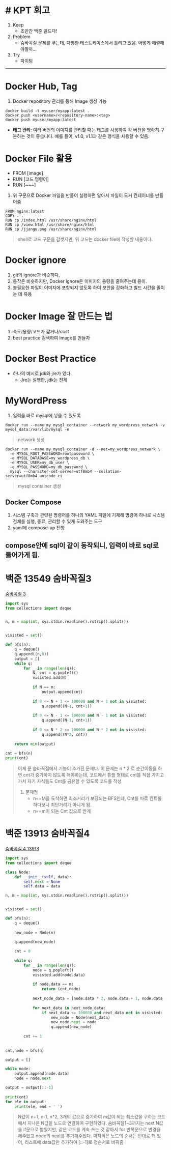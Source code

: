 #  # KPT 회고
1. Keep
   - 조만간 백준 골드다!
2. Problem
   - 숨바꼭질 문제를 푸는데, 다양한 테스트케이스에서 틀리고 있음. 어떻게 해결해야할까…
3. Try
   - 파이팅

---

# Docker Hub, Tag
1. Docker repository 관리를 통해 Image 생성 가능

```shell
docker build -t myuser/myapp:latest .
docker push <username>/<repository-name>:<tag>
docker push myuser/myapp:latest
```

- **태그 관리:** 여러 버전의 이미지를 관리할 때는 태그를 사용하여 각 버전을 명확히 구분하는 것이 좋습니다. 예를 들어, v1.0, v1.1과 같은 형식을 사용할 수 있음.

# Docker File 활용
- FROM [image]
- RUN [코드 명령어]
- RUN [~~~]
1. 위 구문으로 Docker 파일을 만들어 실행하면 알아서 파일이 도커 컨테이너를 만들어줌
```shell
FROM nginx:latest
COPY . .
RUN cp /index.html /usr/share/nginx/html
RUN cp /view.html /usr/share/nginx/html
RUN cp /jjangu.png /usr/share/nginx/html
```
> shell로 코드 구문을 감쌋지만,  위 코드는 docker file에 작성할 내용이다.

# Docker ignore
1. git의 ignore과 비슷하다,
2. 동작은 비슷하지만, Docker ignore은 이미지의 용량을 줄여주는데 용이.
3. 불필요한 파일이 이미지에 포함되지 않도록 하여 보안을 강화하고 빌드 시간을 줄이는 데 유용
# Docker Image 잘 만드는 법

1. 속도/용량/코드가 짧거나/cost
2. best practice 검색하여 Image를 만들자

# Docker Best Practice
- 하나의 예시로 jdk와 jre가 있다.
  - Jre는 실행만, jdk는 전체

# MyWordPress
1. 입력을 바로 mysql에 넣을 수 있도록
```shell
docker run --name my_mysql_container --network my_wordpress_network -v mysql_data:/var/lib/mysql -e
```
> network 생성

```shell
docker run --name my_mysql_container -d --net=my_wordpress_network \
  -e MYSQL_ROOT_PASSWORD=rootpassword \
  -e MYSQL_DATABASE=my_wordpress_db \
  -e MYSQL_USER=my_db_user \
  -e MYSQL_PASSWORD=my_db_password \
  mysql --character-set-server=utf8mb4 --collation-server=utf8mb4_unicode_ci
```
> mysql container 생성

## Docker Compose
1. 시스템 구축과 관련된 명령어를 하나의 YAML 파일에 기재해 명령어 하나로 시스템 전체를 실행, 종료, 관리할 수 있게 도와주는 도구
2. yaml에 compose-up 진행

## compose안에 sql이 같이 동작되니, 입력이 바로 sql로 들어가게 됨.
# 백준 13549 숨바꼭질3
[숨바꼭질 3](https://www.acmicpc.net/problem/13549)
```python
import sys
from collections import deque


n, m = map(int, sys.stdin.readline().rstrip().split())


visisted = set()

def bfs(n):
    q = deque()
    q.append((n,0))
    output = []
    while q:
        for _ in range(len(q)):
            N, cnt = q.popleft()
            visisted.add(N)
            
            if N == m:
                output.append(cnt)
                               
            if 0 <= N + 1 <= 100000 and N + 1 not in visisted:
                q.append((N+1, cnt+1))
                
            if 0 <= N - 1 <= 100000 and N - 1 not in visisted:
                q.append((N-1, cnt+1))
                
            if 0 <= N * 2 <= 100000 and N * 2 not in visisted:
                q.append((N*2, cnt))
    
    return min(output)
                
cnt = bfs(n)
print(cnt)
```

> 어제 푼 숨바꼭질에서 기능이 추가된 문제다.
> 이 문제는 n * 2 로 순간이동을 하면 cnt가 증가하지 않도록 해야하는데, 코드에서 튜플 형태로 cnt를 직접 가지고 가서 자기 자식들도 Cnt를 공유할 수 있도록 코드를 작성
> 1. 문제점
>    - n==M을 도착하면 최소거리가 보장되는 BFS인데, Cnt를 따로 컨트롤하다보니 최단거리가 아니게 됨.
>    - n==m이 되는 Cnt 값으로 받게

# 백준 13913 숨바꼭질4
[숨바꼭질 4 13913](https://www.acmicpc.net/problem/13913)

```python
import sys
from collections import deque

class Node:
    def __init__(self, data):
        self.next = None
        self.data = data

n, m = map(int, sys.stdin.readline().rstrip().split())


visisted = set()

def bfs(n):
    q = deque()
    
    new_node = Node(n)
    
    q.append(new_node)

    cnt = 0
    
    while q:
        for _ in range(len(q)):
            node = q.popleft()
            visisted.add(node.data)
            
            if node.data == m:
                return (cnt,node)
            
            next_node_data = [node.data * 2, node.data + 1, node.data -1]
            
            for next_data in next_node_data:
                if next_data <= 100000 and next_data not in visisted:       
                    new_node = Node(next_data)
                    new_node.next = node
                    q.append(new_node)
                    
        cnt += 1
        
                
cnt,node = bfs(n)

output = []

while node:
    output.append(node.data)
    node = node.next

output = output[::-1]
    
print(cnt)
for ele in output:
    print(ele, end = ' ')
```
> N값이 n+1, n-1, n*2, 3개의 값으로 증가하여 m값이 되는 최소값을 구하는 코드에서 지나온 N값을 노드로 연결하여 구현하였다.
> 숨바꼭질1~3까지는 next N값을 if문으로 받았지만, 같은 코드를 계속 쓰는 것 같아서 for 반복문으로 변경을 해주었고 node의 next를 추가해주었다. 마지막은 노드의 순서는 반대로 돼 있어, 리스트에 data값만 추가하여 [::-1]로 정순서로 바꿔줌
